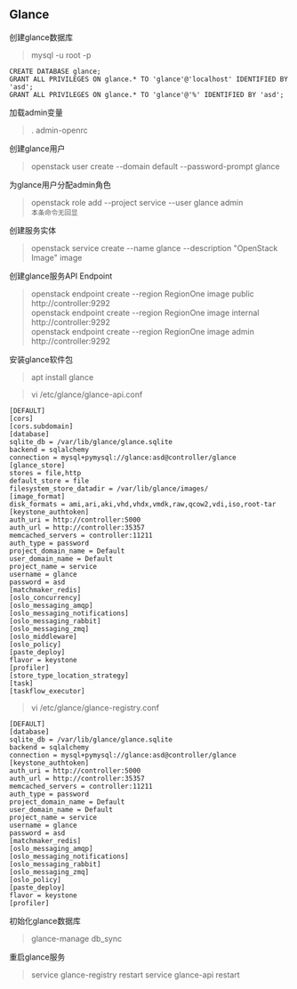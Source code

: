 Glance
---

创建glance数据库
> mysql -u root -p
```
CREATE DATABASE glance;
GRANT ALL PRIVILEGES ON glance.* TO 'glance'@'localhost' IDENTIFIED BY 'asd';
GRANT ALL PRIVILEGES ON glance.* TO 'glance'@'%' IDENTIFIED BY 'asd';
```

加载admin变量
> . admin-openrc

创建glance用户
> openstack user create --domain default --password-prompt glance

为glance用户分配admin角色
> openstack role add --project service --user glance admin  
> `本条命令无回显`

创建服务实体
> openstack service create --name glance --description "OpenStack Image" image

创建glance服务API Endpoint
> openstack endpoint create --region RegionOne image public http://controller:9292  
> openstack endpoint create --region RegionOne image internal http://controller:9292  
> openstack endpoint create --region RegionOne image admin http://controller:9292  

安装glance软件包
> apt install glance

> vi /etc/glance/glance-api.conf 
```
[DEFAULT]
[cors]
[cors.subdomain]
[database]
sqlite_db = /var/lib/glance/glance.sqlite
backend = sqlalchemy
connection = mysql+pymysql://glance:asd@controller/glance
[glance_store]
stores = file,http
default_store = file
filesystem_store_datadir = /var/lib/glance/images/
[image_format]
disk_formats = ami,ari,aki,vhd,vhdx,vmdk,raw,qcow2,vdi,iso,root-tar
[keystone_authtoken]
auth_uri = http://controller:5000
auth_url = http://controller:35357
memcached_servers = controller:11211
auth_type = password
project_domain_name = Default
user_domain_name = Default
project_name = service
username = glance
password = asd
[matchmaker_redis]
[oslo_concurrency]
[oslo_messaging_amqp]
[oslo_messaging_notifications]
[oslo_messaging_rabbit]
[oslo_messaging_zmq]
[oslo_middleware]
[oslo_policy]
[paste_deploy]
flavor = keystone
[profiler]
[store_type_location_strategy]
[task]
[taskflow_executor]
```

> vi /etc/glance/glance-registry.conf
```
[DEFAULT]
[database]
sqlite_db = /var/lib/glance/glance.sqlite
backend = sqlalchemy
connection = mysql+pymysql://glance:asd@controller/glance
[keystone_authtoken]
auth_uri = http://controller:5000
auth_url = http://controller:35357
memcached_servers = controller:11211
auth_type = password
project_domain_name = Default
user_domain_name = Default
project_name = service
username = glance
password = asd
[matchmaker_redis]
[oslo_messaging_amqp]
[oslo_messaging_notifications]
[oslo_messaging_rabbit]
[oslo_messaging_zmq]
[oslo_policy]
[paste_deploy]
flavor = keystone
[profiler]
```

初始化glance数据库
> glance-manage db_sync

重启glance服务
> service glance-registry restart
> service glance-api restart
